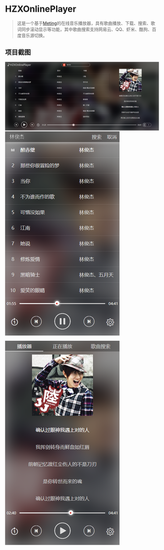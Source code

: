 # HZXOnlinePlayer
> 这是一个基于[Meting](https://github.com/metowolf/Meting)的在线音乐播放器，具有歌曲播放、下载、搜索、歌词同步滚动显示等功能，其中歌曲搜索支持网易云、QQ、虾米、酷狗、百度音乐源切换。

## 项目截图
![](https://raw.githubusercontent.com/hzx2034252646/music/master/screenshot/1.png)
![](https://raw.githubusercontent.com/hzx2034252646/music/master/screenshot/2.png)

![](https://raw.githubusercontent.com/hzx2034252646/music/master/screenshot/3.png)
